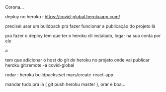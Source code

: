 Corona...

deploy no heroku : https://covid-global.herokuapp.com/

precisei usar um buildpack pra fazer funcionar a publicação do projeto lá

pra fazer o deploy tem que ter o heroku cli instalado, logar na sua conta por ele

a

tem que adicionar o host do git do heroku no projeto onde vai publicar
heroku git:remote -a covid-global

rodar :
heroku buildpacks:set mars/create-react-app

mandar tudo pra la ( git push heroku master ), orar e boa...
